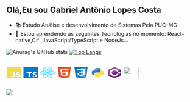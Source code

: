 

## Olá,Eu sou Gabriel Antônio Lopes Costa
- 📚 Estudo Análise e desenvolvimento de Sistemas Pela PUC-MG
- 🌱 Estou aprendendo as seguintes Tecnologias no momento: React-native,C# ,JavaScript/TypeScript e NodeJs...
 
![Anurag's GitHub stats](https://github-readme-stats.vercel.app/api?username=Gabrielll-sys&show_icons=true&theme=dracula)
[![Top Langs](https://github-readme-stats.vercel.app/api/top-langs/?username=Gabrielll-sys&layout=compact)](https://github.com/anuraghazra/github-readme-stats&theme=dracula)

<div style="display: inline_block"><br>
  <img align="center" alt="Gabriel-Js" height="30" width="40" src="https://raw.githubusercontent.com/devicons/devicon/master/icons/javascript/javascript-plain.svg">
  <img align="center" alt="Gabriel-Ts" height="30" width="40" src="https://raw.githubusercontent.com/devicons/devicon/master/icons/typescript/typescript-plain.svg">
  <img align="center" alt="Gabriel-React" height="30" width="40" src="https://raw.githubusercontent.com/devicons/devicon/master/icons/react/react-original.svg">
  <img align="center" alt="Rafa-HTML" height="30" width="40" src="https://raw.githubusercontent.com/devicons/devicon/master/icons/html5/html5-original.svg">
  <img align="center" alt="Rafa-CSS" height="30" width="40" src="https://raw.githubusercontent.com/devicons/devicon/master/icons/css3/css3-original.svg">
  <img align="center" alt="Rafa-Python" height="30" width="40" src="https://raw.githubusercontent.com/devicons/devicon/master/icons/python/python-original.svg">
  <img align="center" alt="Rafa-Csharp" height="30" width="40" src="https://raw.githubusercontent.com/devicons/devicon/master/icons/csharp/csharp-original.svg">
  <img  height="30" width="40" align="center" src="https://cdn.jsdelivr.net/gh/devicons/devicon/icons/nodejs/nodejs-original.svg" />

</div> 


##

 <a href = "mailto:gabrielpuneco@gmail.com"><img src="https://img.shields.io/badge/-Gmail-%23333?style=for-the-badge&logo=gmail&logoColor=white" target="_blank"></a>
